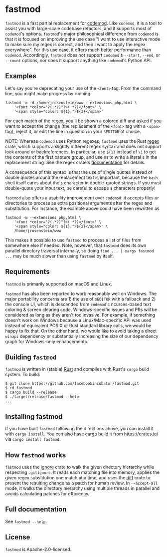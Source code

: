 # fastmod
`fastmod` is a fast partial replacement for
[codemod](https://github.com/facebook/codemod). Like `codemod`, it is
a tool to assist you with large-scale codebase refactors, and it
supports most of `codemod`'s options. `fastmod`'s major philosophical
difference from `codemod` is that it is focused on improving the use
case "I want to use interactive mode to make sure my regex is correct,
and then I want to apply the regex everywhere". For this use case, it
offers much better performance than `codemod`. Accordingly, `fastmod`
does not support `codemod`'s `--start`, `--end`, or `--count` options,
nor does it support anything like `codemod`'s Python API.

## Examples

Let's say you're deprecating your use of the `<font>` tag. From the
command line, you might make progress by running:

```
fastmod -m -d /home/jrosenstein/www --extensions php,html \
    '<font *color="?(.*?)"?>(.*?)</font>' \
    '<span style="color: ${1};">${2}</span>'
```

For each match of the regex, you'll be shown a colored diff and asked
if you want to accept the change (the replacement of the `<font>` tag
with a `<span>` tag), reject it, or edit the line in question in your
`$EDITOR` of choice.

NOTE: Whereas `codemod` uses Python regexes, `fastmod` uses the Rust
[regex](https://github.com/rust-lang/regex) crate, which supports a
slightly different regex syntax and does not support look around or
backreferences. In particular, use `${1}` instead of `\1` to get the
contents of the first capture group, and use `$$` to write a literal
`$` in the replacement string. See the regex crate's
[documentation](https://docs.rs/regex/#syntax) for details.

A consequence of this syntax is that the use of single quotes instead
of double quotes around the replacement text is important, because the
`bash` shell itself cares about the `$` character in double-quoted
strings. If you must double-quote your input text, be careful to
escape `$` characters properly!

`fastmod` also offers a usability improvement over `codemod`: it
accepts files or directories to process as extra positional arguments
after the regex and substitution. For instance, the example above
could have been rewritten as

```
fastmod -m --extensions php,html \
    '<font *color="?(.*?)"?>(.*?)</font>' \
    '<span style="color: ${1};">${2}</span>' \
    /home/jrosenstein/www
```

This makes it possible to use `fastmod` to process a list of files
from somewhere else if needed. Note, however, that `fastmod` does its
own parallel directory traversal internally, so doing `find ... |
xargs fastmod ...` may be much slower than using `fastmod` by itself.

## Requirements

`fastmod` is primarily supported on macOS and Linux.

`fastmod` has also been reported to work reasonably well on
Windows. The major portability concerns are 1) the use of `$EDITOR`
with a fallback and 2) the console UI, which is descended from
`codemod`'s ncurses-based text coloring & screen clearing
code. Windows-specific issues and PRs will be considered as long as
they aren't too invasive. For example, if something doesn't work on
Windows because a Linux/Mac-specific API was used instead of
equivalent POSIX or Rust standard library calls, we would be happy to
fix that. On the other hand, we would like to avoid taking a direct
`winapi` dependency or substantially increasing the size of our
dependency graph for Windows-only enhancements.

## Building `fastmod`

`fastmod` is written in (stable) [Rust](https://www.rust-lang.org/)
and compiles with Rust's `cargo` build system. To build:

```
$ git clone https://github.com/facebookincubator/fastmod.git
$ cd fastmod
$ cargo build --release
$ ./target/release/fastmod --help
...
```

## Installing fastmod
If you have built `fastmod` following the directions above, you can
install it with `cargo install`. You can also have cargo build it from
https://crates.io/ via `cargo install fastmod`.

## How `fastmod` works
`fastmod` uses the
[ignore](https://github.com/BurntSushi/ripgrep/tree/master/ignore)
crate to walk the given directory hierarchy while respecting
`.gitignore`. It reads each matching file into memory, applies the
given regex substitution one match at a time, and uses the
[diff](https://github.com/utkarshkukreti/diff.rs) crate to present the
resulting change as a patch for human review.
In `--accept-all` mode, it walks the directory hierarchy using multiple
threads in parallel and avoids calculating patches for efficiency.

## Full documentation

See `fastmod --help`.

## License
`fastmod` is Apache-2.0-licensed.

